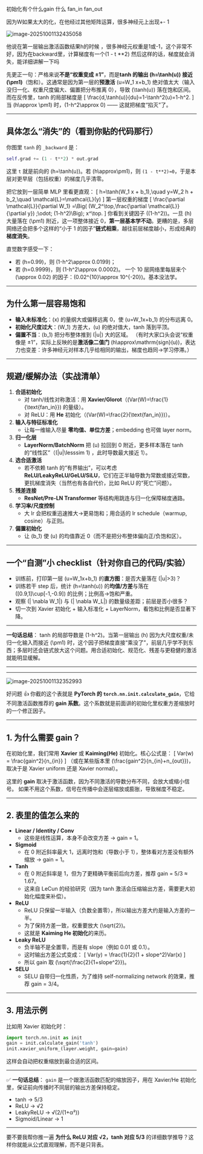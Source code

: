初始化有个什么gain 什么 fan_in fan_out

因为W如果太大的化，在他经过其他矩阵运算，很多神经元上出现+- 1

![image-20251001132435058](C:\Users\gofor\AppData\Roaming\Typora\typora-user-images\image-20251001132435058.png)

他说在第一层输出激活函数结果h的时候 ，很多神经元权重是1或-1，这个非常不好，因为在backward里，计算梯度有一个(1 - t **2) 然后这样的话，梯度就会消失，能详细讲解一下吗



先更正一句：严格来说**不是“权重变成 ±1”**，而是**tanh 的输出 (h=\tanh(u)) 接近 (\pm1)**（饱和）。这通常是因为第一层的**预激活** (u=W_1 x+b_1) 绝对值太大（输入没归一化、权重尺度偏大、偏置把分布推离 0），导致 (\tanh(u)) 落在饱和区间。
 而在反传里，tanh 的局部梯度是
 [
 \frac{d,\tanh(u)}{du}=1-\tanh^2(u)=1-h^2.
 ]
 当 (h\approx \pm1) 时，(1-h^2\approx 0) —— 这就把梯度“掐灭”了。

------

## 具体怎么“消失”的（看到你贴的代码那行）

你图里 `tanh` 的 `_backward` 是：

```python
self.grad += (1 - t**2) * out.grad
```

这里 `t` 就是前向的 (h=\tanh(u))。若 (h\approx\pm1)，则 `(1 - t**2)≈0`，于是本层对更早层（包括权重）的梯度几乎清零。

把它放到一层简单 MLP 里看更直观：
 [
 h=\tanh(W_1 x + b_1),\quad y=W_2 h + b_2,\quad \mathcal{L}=\mathcal{L}(y)
 ]
 第一层权重的梯度
 [
 \frac{\partial \mathcal{L}}{\partial W_1}
 =\Big( (W_2^\top,\frac{\partial \mathcal{L}}{\partial y}) ;\odot; (1-h^2)\Big); x^\top.
 ]
 你看到关键因子 ((1-h^2))。一旦 (h) 大量落在 (\pm1) 附近，这一项整体接近 0，**第一层基本学不动**。更糟的是，多层网络还会把多个这样的“小于 1 的因子”**链式相乘**，越往前层梯度越小，形成经典的**梯度消失**。

直觉数字感受一下：

- 若 (h=0.99)，则 (1-h^2\approx 0.0199)；
- 若 (h=0.9999)，则 (1-h^2\approx 0.0002)。
   一个 10 层网络里每层来个 (\approx 0.02) 的因子：(0.02^{10}\approx 10^{-20})。基本没法学。

------

## 为什么第一层容易饱和

- **输入未标准化**：(x) 的量纲大或偏移远离 0，使 (u=W_1x+b_1) 的分布远离 0。
- **初始化尺度过大**：(W_1) 方差大，(u) 的绝对值大，tanh 落到平顶。
- **偏置不当**：(b_1) 把分布整体推到 (|u|) 大的区域。
   （有时大家口头会说“权重像是 ±1”，实际上反映的是**激活像二值门** (h\approx\mathrm{sign}(u))，表达力也变差：许多神经元对样本几乎给相同的输出，梯度也趋同→学习停滞。）

------

## 规避/缓解办法（实战清单）

1. **合适初始化**
   - 对 tanh/线性对称激活：用 **Xavier/Glorot**（(Var(W)=\frac{1}{\text{fan_in}}) 的量级）。
   - 对 ReLU：用 **He** 初始化（(Var(W)=\frac{2}{\text{fan_in}})）。
2. **输入与特征标准化**
   - 让每一维输入尽量 **零均值、单位方差**；embedding 也可做 layer norm。
3. **归一化层**
   - **LayerNorm/BatchNorm** 把 (u) 拉回到 0 附近，更多样本落在 tanh 的“线性区”（(|u|\lesssim 1) ，此时导数最大接近 1）。
4. **选合适激活**
   - 若不依赖 tanh 的“有界输出”，可以考虑 **ReLU/LeakyReLU/GeLU/SiLU**，它们在正半轴导数为常数或接近常数，更抗梯度消失（当然也有各自代价，比如 ReLU 的“死亡”问题）。
5. **残差连接**
   - **ResNet/Pre-LN Transformer** 等结构用跳连与归一化保障梯度通路。
6. **学习率/尺度控制**
   - 大 lr 会把权重迅速推大→更易饱和；用合适的 lr schedule（warmup, cosine）与正则。
7. **偏置初始化**
   - 让 (b_1) 使 (u) 的均值靠近 0（而不是把分布整体偏向正/负饱和区）。

------

## 一个“自测”小 checklist（针对你自己的代码/实验）

- 训练前，打印第一层 (u=W_1x+b_1) 的**直方图**：是否大量落在 (|u|>3)？
- 训练若干 step 后，统计 (h=\tanh(u)) 的**均值/方差**与落在 ([0.9,1]\cup[-1,-0.9]) 的比例；比例高→饱和严重。
- 观察 (| \nabla W_1|) 与 (| \nabla W_L|) 的数量级差距；前层是否小很多？
- 切一次到 Xavier 初始化 + 输入标准化 + LayerNorm，看饱和比例是否显著下降。

------

**一句话总结**：
 tanh 的局部导数是 (1-h^2)。当第一层输出 (h) 因为大尺度权重/未归一化输入而接近 (\pm1) 时，这个因子把梯度直接“乘没了”，前层几乎学不到东西；多层时还会链式放大这个问题。用合适初始化、规范化、残差与更稳健的激活就能明显缓解。

---

---

![image-20251001132352993](C:\Users\gofor\AppData\Roaming\Typora\typora-user-images\image-20251001132352993.png)





好问题 👍 你截的这个表就是 **PyTorch 的 `torch.nn.init.calculate_gain`**，它给不同激活函数推荐的 **gain 系数**。这个系数就是前面讲的初始化里权重方差缩放时的一个修正因子。

------

## 1. 为什么需要 gain？

在初始化里，我们常用 **Xavier** 或 **Kaiming(He)** 初始化。核心公式是：
 [
 Var(w) = \frac{gain^2}{n_{in}}
 ]
 （或在某些版本里 (\frac{gain^2}{n_{in}+n_{out}})，取决于是 Xavier uniform 还是 Xavier normal）。

这里的 **gain** 取决于激活函数，因为不同激活的导数分布不同，会放大或缩小信号。
 如果不用这个系数，信号在传播中会逐层缩放或膨胀，导致梯度不稳定。

------

## 2. 表里的值怎么来的

- **Linear / Identity / Conv**
  - 这些是线性运算，本身不会改变方差 → gain = 1。
- **Sigmoid**
  - 在 0 附近斜率最大 1，远离时饱和（导数小于 1），整体看对方差没有额外缩放 → gain = 1。
- **Tanh**
  - 在 0 附近斜率是 1，但为了更精确平衡前后向方差，推荐 gain = 5/3 ≈ 1.67。
  - 这来自 LeCun 的经验研究（因为 tanh 激活会压缩输出方差，需要更大初始化幅度来补偿）。
- **ReLU**
  - ReLU 只保留一半输入（负数全置零），所以输出方差大约是输入方差的一半。
  - 为了保持方差一致，权重要放大 (\sqrt{2})。
  - 这就是 **Kaiming He 初始化**的来历。
- **Leaky ReLU**
  - 负半轴不是全置零，而是有 slope（例如 0.01 或 0.1）。
  - 这时输出方差公式变成：
     [
     Var(y) = \frac{1}{2}(1 + slope^2)Var(x)
     ]
  - 所以 gain 取 (\sqrt{\frac{2}{1+slope^2}})。
- **SELU**
  - SELU 自带归一化性质，为了维持 self-normalizing network 的效果，推荐 gain = 3/4。

------

## 3. 用法示例

比如用 Xavier 初始化时：

```python
import torch.nn.init as init
gain = init.calculate_gain('tanh')
init.xavier_uniform_(layer.weight, gain=gain)
```

这样会自动把权重缩放到最合适的区间。

------

✅ **一句话总结**：
 `gain` 是一个跟激活函数匹配的缩放因子，用在 Xavier/He 初始化里，保证前向传播时不同层的输出方差保持稳定。

- tanh → 5/3
- ReLU → √2
- LeakyReLU → √(2/(1+α²))
- Sigmoid/Linear → 1

------

要不要我帮你推一遍 **为什么 ReLU 对应 √2，tanh 对应 5/3** 的详细数学推导？这样你就能从公式直观理解，而不是只背表。